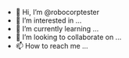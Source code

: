 - 👋 Hi, I’m @robocorptester
- 👀 I’m interested in ...
- 🌱 I’m currently learning ...
- 💞️ I’m looking to collaborate on ...
- 📫 How to reach me ...

<!---
robocorptester/robocorptester is a ✨ special ✨ repository because its `README.md` (this file) appears on your GitHub profile.
You can click the Preview link to take a look at your changes.
--->
